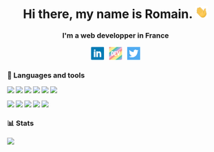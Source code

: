 <h1 align="center">Hi there, my name is Romain. <img src="https://github.com/RomainSire/RomainSire/blob/main/img/wave.gif" width="30px"></h1>
<h3 align="center">I'm a web developper in France</h3>

<p align='center'>
  <a href="https://www.linkedin.com/in/romainsire/"><img height="30" src="https://github.com/RomainSire/RomainSire/blob/main/img/linkedin.png"></a>&nbsp;&nbsp;
  <a href="https://dev.to/romainsire"><img height="30" src="https://github.com/RomainSire/RomainSire/blob/main/img/dev.png"></a>&nbsp;&nbsp;
  <a href="https://twitter.com/RomainSireDev"><img height="30" src="https://github.com/RomainSire/RomainSire/blob/main/img/twitter.png"></a>
</p>


### :wrench: Languages and tools
![](https://img.shields.io/badge/code-JavaScript-informational?style=flat-square&logo=javascript&logoColor=white&color=1E88E5)
![](https://img.shields.io/badge/code-TypeScript-informational?style=flat-square&logo=typescript&logoColor=white&color=1E88E5)
![](https://img.shields.io/badge/code-Node.js-informational?style=flat-square&logo=node.js&logoColor=white&color=1E88E5)
![](https://img.shields.io/badge/code-Angular-informational?style=flat-square&logo=angular&logoColor=white&color=1E88E5)
![](https://img.shields.io/badge/code-SASS-informational?style=flat-square&logo=sass&logoColor=white&color=1E88E5)
![](https://img.shields.io/badge/code-PHP-informational?style=flat-square&logo=php&logoColor=white&color=1E88E5)

![](https://img.shields.io/badge/DB-MySQL-informational?style=flat-square&logo=mysql&logoColor=white&color=1E88E5)
![](https://img.shields.io/badge/DB-MongoDB-informational?style=flat-square&logo=mongodb&logoColor=white&color=1E88E5)
![](https://img.shields.io/badge/Tool-Git-informational?style=flat-square&logo=git&logoColor=white&color=1E88E5)
![](https://img.shields.io/badge/Tool-Docker-informational?style=flat-square&logo=docker&logoColor=white&color=1E88E5)
![](https://img.shields.io/badge/OS-Linux-informational?style=flat-square&logo=linux&logoColor=white&color=1E88E5)

### :bar_chart: Stats
<img align="center" src="https://github-readme-stats.vercel.app/api/top-langs/?username=RomainSire&layout=compact" />

